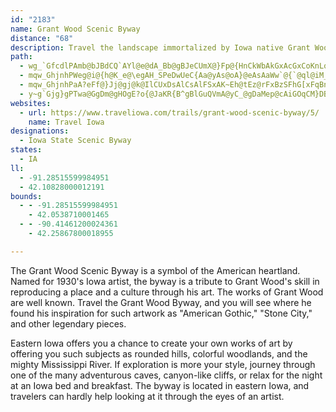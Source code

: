 ```yaml
---
id: "2183"
name: Grant Wood Scenic Byway
distance: "68"
description: Travel the landscape immortalized by Iowa native Grant Wood.
path:
  - wg_`GfcdlPAmb@bJBdCQ`AYl@e@dA_Bb@gBJeCUmX@}Fp@{HnCkWbAkGxAcGxCoKnLq`@~Sis@x@aERqBb@aGd@aLNkA^aC|@uCp@eBbB_DxA_B|BeB|BmA|@YvC_@vDBjHZfCEzBUxAc@dCeA`CmBbAmArByD|AyEV{AZwBTgE@cDkAmwAZw`B|@skCNwOJkCh@kFXaCj@mCbEgOjAiCjNsT`LsRj@yA|@sE`AyPR}At@kCfLcVr@kBtBgIh@mAr@gA`JiKh@y@xAsDd@kBXsBPwCFcGJ_B\{Bz@yDzF}TvJq^vQsr@j@iDLsARyEFwDBik@G}OHaPhAom@PebAVu^?qTL_FVoEr@eGzEmZ~F_g@tJwu@x@_DzCaI|@wD~CyQpIod@f@qFNmE?qDKgCyBeZmDsj@}@cYs@k[o@kFiAuEaIuS_AoDs@_FEsBMck@GsvAgJGeHHoFi@yAi@uAu@oBaBaAeAkByC_AyBy@qCu@cESyE_@_]c@gGq@qFs@gDaKk]oAsCmAmBcBsB{HiI{@kAsAeC{@uBgAkD_AsFSgBOyEDqSRgNx@e{AN_Kt@uGrA_I|B}Kz@kBlKiPn@sAtAsEtN_b@ZsAVmBTyBHeBEoFg@sE_@gBiT_r@uOiq@c@_DUsDi@__@?cIl@ieBCuuCRggBCqOD_QEuI}Aq_@yAsPwG{j@[eEM}EBaFXsFrGsk@fHow@v@_Gt@oD`IoU~B{Ix@gEdMy~@bBmNpKalArAgMbAmGlEqRfEmLnBiJhAeHrD}Y`Moq@fG_g@xA{HlBaJb@mC^kCrC}r@DmC?_iBIkB_@iCi@wBmZoq@iBoDsCwDwCoCsByAcHkE_KmH{JwHyBcCuAyBoAaE_@gEKyEBcL
  - mqw_GhjnhPWeg@i@{h@K_e@\egAH_SPeDwUeC{Aa@yAs@oA}@eAsAaWw`@{`@ql@iM_QsDwDiSaQ}hAecAyGsF{GaDuq@oYuAa@cQ{H{[gN}j@iZ{K{GmD{DsBwC}Sm^uByCiB{A}A}@eCs@{CS}Ef@a\`M{FdBw^lGyHFeIM
  - mqw_GhjnhPaA?eFf@}Jj@gj@k@IlCUxDsAlCsAlFSxAK~Eh@tEz@rFxBzSFhG[xFqBnOo@dEs@`CyBxDoAlAcB|@wC`A}DdC{@`AsAxBuAlFStBGbBFfDt@`LFbIWjHm@lDi@fB_AlC_BvDqAlEkErV{Id\oBpDcB`BiBbAsDz@kC^gCx@aCzA_BhCmAvCsDdRg@xAm@hAcA|AcBzAiGjCqAr@iB~AgB`CqAtDm@xBU~COlEDzPOrCsAtI{LvX_ExHwAfFy@xD}@rViAjFkCzEYd@iA|@yBbAqH|@}C`A}ExCaHfGcClBiBbAkLfA}CxAkGfDuEtCkDhAyFf@oNd@cHl@ySdCqFrAsDpAa\|NmBdAyC~@}CTaLGmFFcB^y@\cAn@oAjAwDuGO_Ku@}DyMc[iDuHy@uA_`@se@cLaFuH{HwAiCcCkH{D{MsCsFuEiFoR_OcBoBiAmCi@eCuE}x@MaHXskAFgp@f@am@i@}\LeN]ys@DaAxAafAc@yK?gJLoNEix@YuEwGgn@O_CHyDZuCh@wB|CcJt@yELeB?ogAJ_IZmCp@eCd@aAtGkJdBoB|A}@tAc@dJw@fCe@~BsB~AyCb@mBNuBD{LIw[BsIOc`C~B_@tI?lIP
  - y~g`Gjg}gPTwa@GgDm@gHOgE?o{@JaKR{B^gBlGuQVmA@yC_@gDaMep@cAiGOqCM}DBiCr@wRKoC]q@mB_Gk@sAw@mDKsADaD|AoTNaDGsCWaFmAmGkJo`@eAiDwAkDu@_AwEiEoQeNiCaC}AmBiAkCm@sCSuBG_DHcu@EcQF_CCaRPohB?qhB_RDyb@~@wWNoe@aAgEReM~@iBQcB_@}J}EcC}BiAgBoAaDgEmMaGqPiCsIc@aA_D_JmB{DyCyBsCcAkUsBkCc@aHcCcEoCcFwCkGiEeFsEwCwDqAaAkuA_`AgE}DaLsO_CoB}Bs@y@E}XMaB[eBy@eAeAm@eAy@sB_EaN{C{Kk@qA]o@iBqByDoC_A}@}@uA_A}ByBaNwCuKeOsc@mEmHkAmC]iAs@wD}B_[iJfAoE`BkBpAmCrCeEfGeHxDeLbH}g@dP
websites:
  - url: https://www.traveliowa.com/trails/grant-wood-scenic-byway/5/
    name: Travel Iowa
designations:
  - Iowa State Scenic Byway
states:
  - IA
ll:
  - -91.28515599984951
  - 42.10828000012191
bounds:
  - - -91.28515599984951
    - 42.0538710001465
  - - -90.41461200024361
    - 42.25867800018955

---
```


The Grant Wood Scenic Byway is a symbol of the American heartland. Named for 1930's Iowa artist, the byway is a tribute to Grant Wood's skill in reproducing a place and a culture through his art. The works of Grant Wood are well known. Travel the Grant Wood Byway, and you will see where he found his inspiration for such artwork as "American Gothic," "Stone City," and other legendary pieces.

Eastern Iowa offers you a chance to create your own works of art by offering you such subjects as rounded hills, colorful woodlands, and the mighty Mississippi River. If exploration is more your style, journey through one of the many adventurous caves, canyon-like cliffs, or relax for the night at an Iowa bed and breakfast. The byway is located in eastern Iowa, and travelers can hardly help looking at it through the eyes of an artist.
